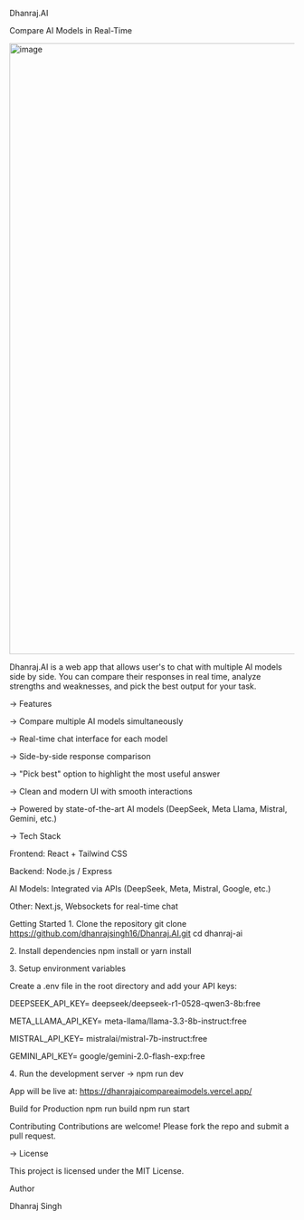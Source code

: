 Dhanraj.AI 

Compare AI Models in Real-Time

<img width="1920" height="1080" alt="image" src="https://github.com/user-attachments/assets/5b30ffb7-389c-4740-b746-cfad7b1a9a1c" />


Dhanraj.AI is a web app that allows user's to chat with multiple AI models side by side. You can compare their responses in real time, analyze strengths and weaknesses, and pick the best output for your task.

-> Features

-> Compare multiple AI models simultaneously

-> Real-time chat interface for each model

-> Side-by-side response comparison

-> "Pick best" option to highlight the most useful answer

-> Clean and modern UI with smooth interactions

-> Powered by state-of-the-art AI models (DeepSeek, Meta Llama, Mistral, Gemini, etc.)


-> Tech Stack

Frontend: React + Tailwind CSS

Backend: Node.js / Express

AI Models: Integrated via APIs (DeepSeek, Meta, Mistral, Google, etc.)

Other: Next.js, Websockets for real-time chat

Getting Started
1️. Clone the repository
git clone https://github.com/dhanrajsingh16/Dhanraj.AI.git
cd dhanraj-ai

2️. Install dependencies
npm install
or
yarn install

3️. Setup environment variables

Create a .env file in the root directory and add your API keys:

DEEPSEEK_API_KEY= deepseek/deepseek-r1-0528-qwen3-8b:free

META_LLAMA_API_KEY= meta-llama/llama-3.3-8b-instruct:free

MISTRAL_API_KEY= mistralai/mistral-7b-instruct:free

GEMINI_API_KEY= google/gemini-2.0-flash-exp:free

4️. Run the development server -> 
npm run dev


App will be live at: https://dhanrajaicompareaimodels.vercel.app/

Build for Production
npm run build
npm run start

Contributing
Contributions are welcome! Please fork the repo and submit a pull request.

-> License

This project is licensed under the MIT License.

Author

Dhanraj Singh
